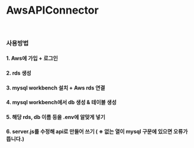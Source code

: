 <h1>AwsAPIConnector</h1>
</br>
<h3>사용방법</h3>
<h4>1. Aws에 가입 + 로그인</h4>
<h4>2. rds 생성</h4>
<h4>3. mysql workbench 설치 + Aws rds 연결</h4>
<h4>4. mysql workbench에서 db 생성 & 테이블 생성</h4>
<h4>5. 해당 rds, db 이름 등을 .env에 알맞게 넣기</h4>
<h4>6. server.js를 수정해 api로 만들어 쓰기 ( ※ 없는 열이 mysql 구문에 있으면 오류가 뜹니다.)</h4>